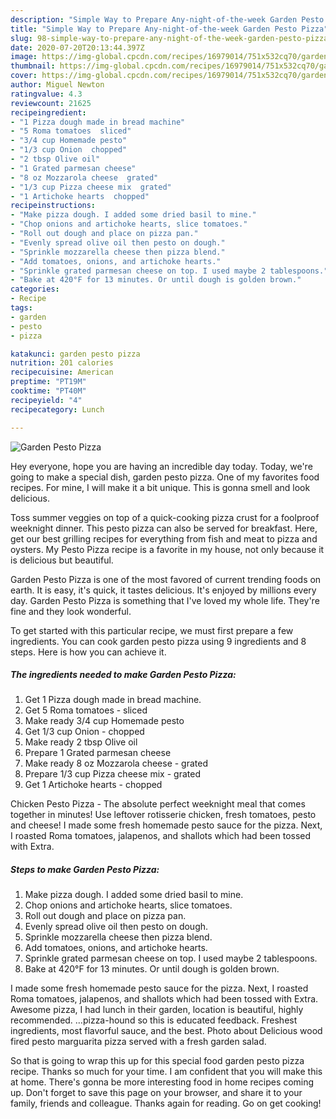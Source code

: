 ```yaml
---
description: "Simple Way to Prepare Any-night-of-the-week Garden Pesto Pizza"
title: "Simple Way to Prepare Any-night-of-the-week Garden Pesto Pizza"
slug: 98-simple-way-to-prepare-any-night-of-the-week-garden-pesto-pizza
date: 2020-07-20T20:13:44.397Z
image: https://img-global.cpcdn.com/recipes/16979014/751x532cq70/garden-pesto-pizza-recipe-main-photo.jpg
thumbnail: https://img-global.cpcdn.com/recipes/16979014/751x532cq70/garden-pesto-pizza-recipe-main-photo.jpg
cover: https://img-global.cpcdn.com/recipes/16979014/751x532cq70/garden-pesto-pizza-recipe-main-photo.jpg
author: Miguel Newton
ratingvalue: 4.3
reviewcount: 21625
recipeingredient:
- "1 Pizza dough made in bread machine"
- "5 Roma tomatoes  sliced"
- "3/4 cup Homemade pesto"
- "1/3 cup Onion  chopped"
- "2 tbsp Olive oil"
- "1 Grated parmesan cheese"
- "8 oz Mozzarola cheese  grated"
- "1/3 cup Pizza cheese mix  grated"
- "1 Artichoke hearts  chopped"
recipeinstructions:
- "Make pizza dough. I added some dried basil to mine."
- "Chop onions and artichoke hearts, slice tomatoes."
- "Roll out dough and place on pizza pan."
- "Evenly spread olive oil then pesto on dough."
- "Sprinkle mozzarella cheese then pizza blend."
- "Add tomatoes, onions, and artichoke hearts."
- "Sprinkle grated parmesan cheese on top. I used maybe 2 tablespoons."
- "Bake at 420°F for 13 minutes. Or until dough is golden brown."
categories:
- Recipe
tags:
- garden
- pesto
- pizza

katakunci: garden pesto pizza 
nutrition: 201 calories
recipecuisine: American
preptime: "PT19M"
cooktime: "PT40M"
recipeyield: "4"
recipecategory: Lunch

---
```



![Garden Pesto Pizza](https://img-global.cpcdn.com/recipes/16979014/751x532cq70/garden-pesto-pizza-recipe-main-photo.jpg)

Hey everyone, hope you are having an incredible day today. Today, we're going to make a special dish, garden pesto pizza. One of my favorites food recipes. For mine, I will make it a bit unique. This is gonna smell and look delicious.

Toss summer veggies on top of a quick-cooking pizza crust for a foolproof weeknight dinner. This pesto pizza can also be served for breakfast. Here, get our best grilling recipes for everything from fish and meat to pizza and oysters. My Pesto Pizza recipe is a favorite in my house, not only because it is delicious but beautiful.

Garden Pesto Pizza is one of the most favored of current trending foods on earth. It is easy, it's quick, it tastes delicious. It's enjoyed by millions every day. Garden Pesto Pizza is something that I've loved my whole life. They're fine and they look wonderful.


To get started with this particular recipe, we must first prepare a few ingredients. You can cook garden pesto pizza using 9 ingredients and 8 steps. Here is how you can achieve it.

<!--inarticleads1-->

##### The ingredients needed to make Garden Pesto Pizza:

1. Get 1 Pizza dough made in bread machine.
1. Get 5 Roma tomatoes - sliced
1. Make ready 3/4 cup Homemade pesto
1. Get 1/3 cup Onion - chopped
1. Make ready 2 tbsp Olive oil
1. Prepare 1 Grated parmesan cheese
1. Make ready 8 oz Mozzarola cheese - grated
1. Prepare 1/3 cup Pizza cheese mix - grated
1. Get 1 Artichoke hearts - chopped


Chicken Pesto Pizza - The absolute perfect weeknight meal that comes together in minutes! Use leftover rotisserie chicken, fresh tomatoes, pesto and cheese! I made some fresh homemade pesto sauce for the pizza. Next, I roasted Roma tomatoes, jalapenos, and shallots which had been tossed with Extra. 

<!--inarticleads2-->

##### Steps to make Garden Pesto Pizza:

1. Make pizza dough. I added some dried basil to mine.
1. Chop onions and artichoke hearts, slice tomatoes.
1. Roll out dough and place on pizza pan.
1. Evenly spread olive oil then pesto on dough.
1. Sprinkle mozzarella cheese then pizza blend.
1. Add tomatoes, onions, and artichoke hearts.
1. Sprinkle grated parmesan cheese on top. I used maybe 2 tablespoons.
1. Bake at 420°F for 13 minutes. Or until dough is golden brown.


I made some fresh homemade pesto sauce for the pizza. Next, I roasted Roma tomatoes, jalapenos, and shallots which had been tossed with Extra. Awesome pizza, I had lunch in their garden, location is beautiful, highly recommended. …pizza-hound so this is educated feedback. Freshest ingredients, most flavorful sauce, and the best. Photo about Delicious wood fired pesto marguarita pizza served with a fresh garden salad. 

So that is going to wrap this up for this special food garden pesto pizza recipe. Thanks so much for your time. I am confident that you will make this at home. There's gonna be more interesting food in home recipes coming up. Don't forget to save this page on your browser, and share it to your family, friends and colleague. Thanks again for reading. Go on get cooking!
